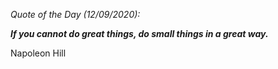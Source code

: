 *Quote of the Day (12/09/2020):*

_**If you cannot do great things, do small things in a great way.**_

Napoleon Hill